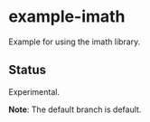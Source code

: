 # example-imath

Example for using the imath library.

## Status

Experimental.

**Note**: The default branch is default.
